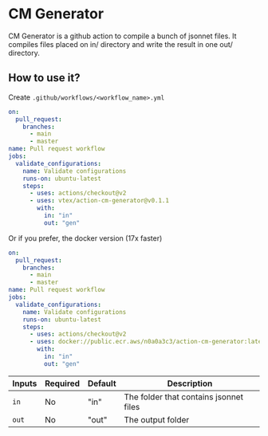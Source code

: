 # CM Generator

CM Generator is a github action to compile a bunch of jsonnet files. It compiles files placed on in/ directory and write the result in one out/ directory.

## How to use it?

Create `.github/workflows/<workflow_name>.yml`

```yaml
on:
  pull_request:
    branches:
      - main
      - master
name: Pull request workflow
jobs:
  validate_configurations:
    name: Validate configurations
    runs-on: ubuntu-latest
    steps:
      - uses: actions/checkout@v2
      - uses: vtex/action-cm-generator@v0.1.1
        with:
          in: "in"
          out: "gen"
```

Or if you prefer, the docker version (17x faster)

```yaml
on:
  pull_request:
    branches:
      - main
      - master
name: Pull request workflow
jobs:
  validate_configurations:
    name: Validate configurations
    runs-on: ubuntu-latest
    steps:
      - uses: actions/checkout@v2
      - uses: docker://public.ecr.aws/n0a0a3c3/action-cm-generator:latest
        with:
          in: "in"
          out: "gen"
```

| Inputs | Required | Default | Description                            |
| ------ | -------- | ------- | -------------------------------------- |
| `in`   | No       | "in"    | The folder that contains jsonnet files |
| `out`  | No       | "out"   | The output folder                      |

